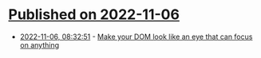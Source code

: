 # [Published on 2022-11-06](index.md)

* [2022-11-06, 08:32:51](https://news.ycombinator.com/item?id=33490456) - [Make your DOM look like an eye that can focus on anything](https://github.com/jj811208/watching-you)
